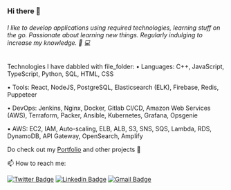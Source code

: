 ### Hi there 👋

###### I like to develop applications using required technologies, learning stuff on the go. Passionate about learning new things. Regularly indulging to increase my knowledge. 🔭 :computer:

Technologies I have dabbled with file_folder:
• Languages: C++, JavaScript, TypeScript, Python, SQL, HTML, CSS

• Tools: React, NodeJS, PostgreSQL, Elasticsearch (ELK), Firebase, Redis, Puppeteer

• DevOps: Jenkins, Nginx, Docker, Gitlab CI/CD, Amazon Web Services (AWS), Terraform, Packer, Ansible,
Kubernetes, Grafana, Opsgenie

• AWS: EC2, IAM, Auto-scaling, ELB, ALB, S3, SNS, SQS, Lambda, RDS, DynamoDB, API Gateway, OpenSearch, Amplify
  
Do check out my [Portfolio](https://yatingupta.engineer/) and other projects :small_blue_diamond:

📫 How to reach me: 

[![Twitter Badge](https://img.shields.io/badge/-Yatin_Gupta-1ca0f1?style=flat-square&logo=twitter&logoColor=white&link=https://twitter.com/Yat777Gupta)](https://twitter.com/Yat777Gupta)  [![Linkedin Badge](https://img.shields.io/badge/-Yatin_Gupta-blue?style=flat-square&logo=Linkedin&logoColor=white&link=https://www.linkedin.com/in/yatingupta777///)](https://www.linkedin.com/in/yatingupta777) [![Gmail Badge](https://img.shields.io/badge/-yatingupta7777@gmail.com-c14438?style=flat-square&logo=Gmail&logoColor=white&link=mailto:yatingupta7777@gmail.com)](mailto:yatingupta7777@gmail.com)

<!--
**YatinGupta777/YatinGupta777** is a ✨ _special_ ✨ repository because its `README.md` (this file) appears on your GitHub profile.

Disclaimer: My old projects don't reflect the git strategy that I use now 😛 . Clean, small, descriptive, and atomic commits is the way to go 🚀

